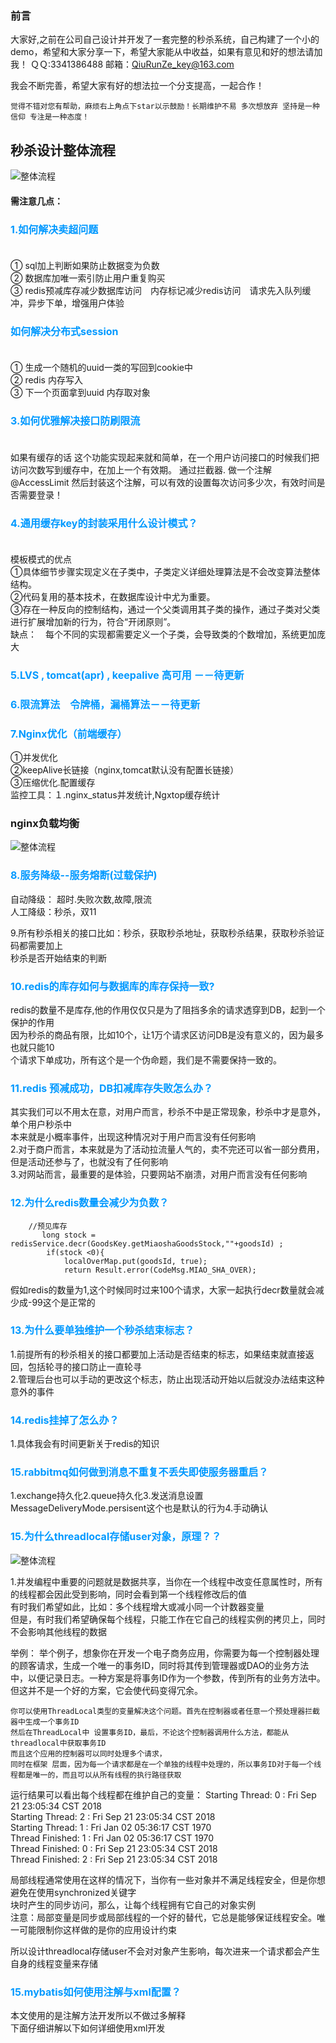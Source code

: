 ### 前言
大家好,之前在公司自己设计并开发了一套完整的秒杀系统，自己构建了一个小的demo，希望和大家分享一下，希望大家能从中收益，如果有意见和好的想法请加我！
 ＱＱ:3341386488
 邮箱：QiuRunZe_key@163.com

我会不断完善，希望大家有好的想法拉一个分支提高，一起合作！


    觉得不错对您有帮助，麻烦右上角点下star以示鼓励！长期维护不易 多次想放弃 坚持是一种信仰 专注是一种态度！


## 秒杀设计整体流程

![整体流程](http://i2.bvimg.com/601558/886c867d6488dfc2.png)



#### 需注意几点：
### <font color=#0099ff size=3 >1.如何解决卖超问题<br></font><br>
 ① sql加上判断如果防止数据变为负数<br>
 ② 数据库加唯一索引防止用户重复购买<br>
 ③ redis预减库存减少数据库访问　内存标记减少redis访问　请求先入队列缓冲，异步下单，增强用户体验

### <font color=#0099ff size=3 >如何解决分布式session<br></font><br>

 ① 生成一个随机的uuid一类的写回到cookie中<br>
 ② redis 内存写入<br>
 ③ 下一个页面拿到uuid 内存取对象
### <font color=#0099ff size=3 >3.如何优雅解决接口防刷限流<br></font><br>

如果有缓存的话 这个功能实现起来就和简单，在一个用户访问接口的时候我们把访问次数写到缓存中，在加上一个有效期。
通过拦截器. 做一个注解 @AccessLimit 然后封装这个注解，可以有效的设置每次访问多少次，有效时间是否需要登录！


### <font color=#0099ff size=3 >4.通用缓存key的封装采用什么设计模式？<br></font><br>

模板模式的优点<br>
①具体细节步骤实现定义在子类中，子类定义详细处理算法是不会改变算法整体结构。<br>
②代码复用的基本技术，在数据库设计中尤为重要。<br>
③存在一种反向的控制结构，通过一个父类调用其子类的操作，通过子类对父类进行扩展增加新的行为，符合“开闭原则”。<br>
缺点：　每个不同的实现都需要定义一个子类，会导致类的个数增加，系统更加庞大


### <font color=#0099ff size=3 >5.LVS , tomcat(apr) , keepalive 高可用 －－待更新</font><br>

### <font color=#0099ff size=3 >6.限流算法　令牌桶，漏桶算法－－待更新</font><br>

### <font color=#0099ff size=3 >7.Nginx优化（前端缓存）</font><br>
①并发优化<br>
②keepAlive长链接（nginx,tomcat默认没有配置长链接）<br>
③压缩优化.配置缓存<br>
监控工具：１.nginx_status并发统计,Ngxtop缓存统计
### nginx负载均衡

![整体流程](http://i2.bvimg.com/601558/23f54a389b2b23e8.png)


### <font color=#0099ff size=3 >8.服务降级--服务熔断(过载保护)</font><br>

自动降级： 超时.失败次数,故障,限流<br>
人工降级：秒杀，双11<br>

9.所有秒杀相关的接口比如：秒杀，获取秒杀地址，获取秒杀结果，获取秒杀验证码都需要加上<br>
秒杀是否开始结束的判断

### <font color=#0099ff size=3 >10.redis的库存如何与数据库的库存保持一致?</font><br>
redis的数量不是库存,他的作用仅仅只是为了阻挡多余的请求透穿到DB，起到一个保护的作用<br>因为秒杀的商品有限，比如10个，让1万个请求区访问DB是没有意义的，因为最多也就只能10<br>
个请求下单成功，所有这个是一个伪命题，我们是不需要保持一致的。<br>
### <font color=#0099ff size=3 >11.redis 预减成功，DB扣减库存失败怎么办？</font><br>
其实我们可以不用太在意，对用户而言，秒杀不中是正常现象，秒杀中才是意外，单个用户秒杀中<br>
本来就是小概率事件，出现这种情况对于用户而言没有任何影响<br>
2.对于商户而言，本来就是为了活动拉流量人气的，卖不完还可以省一部分费用，但是活动还参与了，也就没有了任何影响<br>
3.对网站而言，最重要的是体验，只要网站不崩溃，对用户而言没有任何影响<br>


### <font color=#0099ff size=3 >12.为什么redis数量会减少为负数？</font><br>

		//预见库存
           long stock = redisService.decr(GoodsKey.getMiaoshaGoodsStock,""+goodsId) ;
			if(stock <0){
				localOverMap.put(goodsId, true);
				return Result.error(CodeMsg.MIAO_SHA_OVER);
			

假如redis的数量为1,这个时候同时过来100个请求，大家一起执行decr数量就会减少成-99这个是正常的

### <font color=#0099ff size=3 >13.为什么要单独维护一个秒杀结束标志？</font><br>
1.前提所有的秒杀相关的接口都要加上活动是否结束的标志，如果结束就直接返回，包括轮寻的接口防止一直轮寻<br>
2.管理后台也可以手动的更改这个标志，防止出现活动开始以后就没办法结束这种意外的事件

### <font color=#0099ff size=3 >14.redis挂掉了怎么办？</font><br>
1.具体我会有时间更新关于redis的知识

### <font color=#0099ff size=3 >15.rabbitmq如何做到消息不重复不丢失即使服务器重启？</font><br>

1.exchange持久化2.queue持久化3.发送消息设置MessageDeliveryMode.persisent这个也是默认的行为4.手动确认

### <font color=#0099ff size=3 >15.为什么threadlocal存储user对象，原理？？</font><br>

![整体流程](http://i2.bvimg.com/601558/3293e36cc2c7e303.png)

1.并发编程中重要的问题就是数据共享，当你在一个线程中改变任意属性时，所有的线程都会因此受到影响，同时会看到第一个线程修改后的值<br>
有时我们希望如此，比如：多个线程增大或减小同一个计数器变量<br>
但是，有时我们希望确保每个线程，只能工作在它自己的线程实例的拷贝上，同时不会影响其他线程的数据<br>

举例： 举个例子，想象你在开发一个电子商务应用，你需要为每一个控制器处理的顾客请求，生成一个唯一的事务ID，同时将其传到管理器或DAO的业务方法中，以便记录日志。一种方案是将事务ID作为一个参数，传到所有的业务方法中。但这并不是一个好的方案，它会使代码变得冗余。
    
    你可以使用ThreadLocal类型的变量解决这个问题。首先在控制器或者任意一个预处理器拦截器中生成一个事务ID
    然后在ThreadLocal中 设置事务ID，最后，不论这个控制器调用什么方法，都能从threadlocal中获取事务ID
    而且这个应用的控制器可以同时处理多个请求，
    同时在框架 层面，因为每一个请求都是在一个单独的线程中处理的，所以事务ID对于每一个线程都是唯一的，而且可以从所有线程的执行路径获取
运行结果可以看出每个线程都在维护自己的变量：
 Starting Thread: 0 : Fri Sep 21 23:05:34 CST 2018<br>
 Starting Thread: 2 : Fri Sep 21 23:05:34 CST 2018<br>
 Starting Thread: 1 : Fri Jan 02 05:36:17 CST 1970<br>
 Thread Finished: 1 : Fri Jan 02 05:36:17 CST 1970<br>
 Thread Finished: 0 : Fri Sep 21 23:05:34 CST 2018<br>
 Thread Finished: 2 : Fri Sep 21 23:05:34 CST 2018<br>
 
 局部线程通常使用在这样的情况下，当你有一些对象并不满足线程安全，但是你想避免在使用synchronized关键字<br>
 块时产生的同步访问，那么，让每个线程拥有它自己的对象实例<br>
 注意：局部变量是同步或局部线程的一个好的替代，它总是能够保证线程安全。唯一可能限制你这样做的是你的应用设计约束<br>
 
 所以设计threadlocal存储user不会对对象产生影响，每次进来一个请求都会产生自身的线程变量来存储
 
 ### <font color=#0099ff size=3 >15.mybatis如何使用注解与xml配置？</font><br>
本文使用的是注解方法开发所以不做过多解释<br>
下面仔细讲解以下如何详细使用xml开发<br>